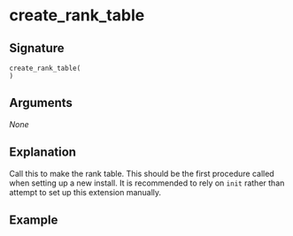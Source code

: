 # create_rank_table

## Signature
    create_rank_table(
    )

## Arguments

*None*

## Explanation

Call this to make the rank table. This should be the first procedure called when setting up a new install. It is recommended to rely on `init` rather than attempt to set up this extension manually.

## Example